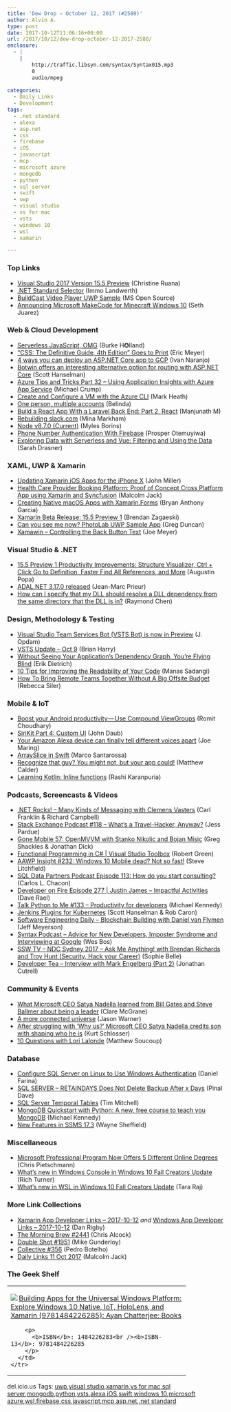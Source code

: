 ```yaml
---
title: 'Dew Drop – October 12, 2017 (#2580)'
author: Alvin A.
type: post
date: 2017-10-12T11:06:16+00:00
url: /2017/10/12/dew-drop-october-12-2017-2580/
enclosure:
  - |
    |
        http://traffic.libsyn.com/syntax/Syntax015.mp3
        0
        audio/mpeg
        
categories:
  - Daily Links
  - Development
tags:
  - .net standard
  - alexa
  - asp.net
  - css
  - firebase
  - iOS
  - javascript
  - mcp
  - microsoft azure
  - mongodb
  - python
  - sql server
  - swift
  - uwp
  - visual studio
  - vs for mac
  - vsts
  - windows 10
  - wsl
  - xamarin

---
```

### <a name="top"></a>Top Links

  * <a href="https://blogs.msdn.microsoft.com/visualstudio/2017/10/11/visual-studio-2017-version-15-5-preview/" target="_blank">Visual Studio 2017 Version 15.5 Preview</a> (Christine Ruana)
  * <a href="http://immo.landwerth.net/netstandard-versions/" target="_blank">.NET Standard Selector</a> (Immo Landwerth)
  * <a href="https://github.com/Microsoft/BuildCast" target="_blank">BuildCast Video Player UWP Sample</a> (MS Open Source)
  * <a href="https://channel9.msdn.com/Blogs/Seth-Juarez/Announcing-Microsoft-MakeCode-for-Minecraft-Windows-10?WT.mc_id=DX_MVP4025064" target="_blank">Announcing Microsoft MakeCode for Minecraft Windows 10</a> (Seth Juarez)



### <a name="web"></a>Web & Cloud Development

  * <a href="https://burkeknowswords.com/serverless-javascript-omg-d0e6a72f3b24?source=rss----4589066e7886---4" target="_blank">Serverless JavaScript, OMG</a> (Burke H✪lland)
  * <a href="http://meyerweb.com/eric/thoughts/2017/10/11/csstdg4e-goes-to-print/" target="_blank">“CSS: The Definitive Guide, 4th Edition” Goes to Print</a> (Eric Meyer)
  * <a href="http://feedproxy.google.com/~r/ClPlBl/~3/Fq2NXRZj-GU/4-ways-you-can-deploy-an-ASP.NET-Core-app-to-GCP.html" target="_blank">4 ways you can deploy an ASP.NET Core app to GCP</a> (Ivan Naranjo)
  * <a href="http://feeds.hanselman.com/~/468631182/0/scotthanselman~Botwin-offers-an-interesting-alternative-option-for-routing-with-ASPNET-Core.aspx" target="_blank">Botwin offers an interesting alternative option for routing with ASP.NET Core</a> (Scott Hanselman)
  * <a href="https://www.michaelcrump.net/azure-tips-and-tricks32/" target="_blank">Azure Tips and Tricks Part 32 &#8211; Using Application Insights with Azure App Service</a> (Michael Crump)
  * <a href="http://markheath.net/post/create-configure-vm-azure-cli" target="_blank">Create and Configure a VM with the Azure CLI</a> (Mark Heath)
  * <a href="http://blog.getpostman.com/2017/10/12/one-person-multiple-accounts/" target="_blank">One person, multiple accounts</a> (Belinda)
  * <a href="https://code.tutsplus.com/tutorials/build-a-react-app-with-laravel-backend-part-2-react--cms-29443" target="_blank">Build a React App With a Laravel Back End: Part 2, React</a> (Manjunath M)
  * <a href="https://slack.engineering/rebuilding-slack-com-b124c405c193?source=rss----58820b6d8904---4" target="_blank">Rebuilding slack.com</a> (Mina Markham)
  * <a href="https://nodejs.org/en/blog/release/v8.7.0" target="_blank">Node v8.7.0 (Current)</a> (Myles Borins)
  * <a href="https://auth0.com/blog/firebase-phone-authentication/" target="_blank">Phone Number Authentication With Firebase</a> (Prosper Otemuyiwa)
  * <a href="https://css-tricks.com/exploring-data-with-serverless-and-vue-part-2/" target="_blank">Exploring Data with Serverless and Vue: Filtering and Using the Data</a> (Sarah Drasner)



### <a name="silverlight"></a>XAML, UWP & Xamarin

  * <a href="https://blog.xamarin.com/updating-xamarin-ios-apps-for-the-iphone-x/" target="_blank">Updating Xamarin.iOS Apps for the iPhone X</a> (John Miller)
  * <a href="http://feedproxy.google.com/~r/parsimonyjax/~3/s6HAjFZLSqU/health-care-provider-booking-platform.html" target="_blank">Health Care Provider Booking Platform: Proof of Concept Cross Platform App using Xamarin and Syncfusion</a> (Malcolm Jack)
  * <a href="https://mindofai.github.io/Creating-Native-macOS-Apps-with-Xamarin.Forms/" target="_blank">Creating Native macOS Apps with Xamarin.Forms</a> (Bryan Anthony Garcia)
  * <a href="https://releases.xamarin.com/beta-release-15-5-preview-1/" target="_blank">Xamarin Beta Release: 15.5 Preview 1</a> (Brendan Zagaeski)
  * <a href="https://channel9.msdn.com/coding4fun/blog/Can-you-see-me-now-PhotoLab-UWP-Sample-App?WT.mc_id=DX_MVP4025064" target="_blank">Can you see me now? PhotoLab UWP Sample App</a> (Greg Duncan)
  * <a href="https://iwritecodesometimes.net/2017/10/11/xamawin-controlling-the-back-button-text/" target="_blank">Xamawin – Controlling the Back Button Text</a> (Joe Meyer)



### <a name="dotnet"></a>Visual Studio & .NET

  * <a href="https://blogs.msdn.microsoft.com/vcblog/2017/10/11/productivity-structure-visualizer-ctrl-click-to-go-to-definition/" target="_blank">15.5 Preview 1 Productivity Improvements: Structure Visualizer, Ctrl + Click Go to Definition, Faster Find All References, and More</a> (Augustin Popa)
  * <a href="https://azure.microsoft.com/blog/adal-net-3-17-0-released-2/" target="_blank">ADAL.NET 3.17.0 released</a> (Jean-Marc Prieur)
  * <a href="https://blogs.msdn.microsoft.com/oldnewthing/20171011-00/?p=97195" target="_blank">How can I specify that my DLL should resolve a DLL dependency from the same directory that the DLL is in?</a> (Raymond Chen)



### <a name="design"></a>Design, Methodology & Testing

  * <a href="https://blogs.msdn.microsoft.com/visualstudioalmrangers/2017/10/12/visual-studio-team-services-bot-vsts-bot-is-now-in-preview/" target="_blank">Visual Studio Team Services Bot (VSTS Bot) is now in Preview</a> (J. Opdam)
  * <a href="https://blogs.msdn.microsoft.com/bharry/2017/10/11/vsts-update-oct-9/" target="_blank">VSTS Update – Oct 9</a> (Brian Harry)
  * <a href="https://blog.ndepend.com/without-dependency-graph-flying-blind/" target="_blank">Without Seeing Your Application’s Dependency Graph, You’re Flying Blind</a> (Erik Dietrich)
  * <a href="https://dzone.com/articles/10-tips-how-to-improve-the-readability-of-your-sof?utm_medium=feed&utm_source=feedpress.me&utm_campaign=Feed%3A+dzone%2Fagile" target="_blank">10 Tips for Improving the Readability of Your Code</a> (Manas Sadangi)
  * <a href="https://blog.trello.com/how-to-host-a-remote-team-offsite-budget" target="_blank">How To Bring Remote Teams Together Without A Big Offsite Budget</a> (Rebecca Siler)



### <a name="mobile"></a>Mobile & IoT

  * <a href="https://android.jlelse.eu/app-rating-bar-making-a-compound-viewgroup-in-android-adb2bd25f4cc?source=rss----8fca399d4de---4" target="_blank">Boost your Android productivity — Use Compound ViewGroups</a> (Romit Choudhary)
  * <a href="https://www.bignerdranch.com/blog/sirikit-part-4-custom-ui/" target="_blank">SiriKit Part 4: Custom UI</a> (John Daub)
  * <a href="http://feedproxy.google.com/~r/androidcentral/~3/d33VF7cIG1s/your-amazon-alexa-device-can-finally-tell-different-voices-apart" target="_blank">Your Amazon Alexa device can finally tell different voices apart</a> (Joe Maring)
  * <a href="https://dzone.com/articles/arrayslice-in-swift?utm_medium=feed&utm_source=feedpress.me&utm_campaign=Feed%3A+dzone%2Fmobile" target="_blank">ArraySlice in Swift</a> (Marco Santarossa)
  * <a href="https://borntolearn.mslearn.net/b/mva/posts/recognize-that-guy-you-might-not-but-your-app-could" target="_blank">Recognize that guy? You might not, but your app could!</a> (Matthew Calder)
  * <a href="https://android.jlelse.eu/learning-kotlin-inline-functions-18a94d3efe46?source=rss----8fca399d4de---4" target="_blank">Learning Kotlin: Inline functions</a> (Rashi Karanpuria)



### <a name="podcasts"></a>Podcasts, Screencasts & Videos

  * <a href="http://www.dotnetrocks.com/default.aspx?ShowNum=1484" target="_blank">.NET Rocks! &#8211; Many Kinds of Messaging with Clemens Vasters</a> (Carl Franklin & Richard Campbell)
  * <a href="https://stackoverflow.blog/2017/10/11/podcast-118-whats-travel-hacker-anyway/" target="_blank">Stack Exchange Podcast #118 – What’s a Travel-Hacker, Anyway?</a> (Jess Pardue)
  * <a href="https://tracking.feedpress.it/link/8084/7052974" target="_blank">Gone Mobile 57: OpenMVVM with Stanko Nikolic and Bojan Misic</a> (Greg Shackles & Jonathan Dick)
  * <a href="https://channel9.msdn.com/Shows/Visual-Studio-Toolbox/Functional-Programming-in-CSharp?WT.mc_id=DX_MVP4025064" target="_blank">Functional Programming in C# | Visual Studio Toolbox</a> (Robert Green)
  * <a href="http://allaboutwindowsphone.com/media/item/22514_AAWP_Insight_232_Windows_10_Mo.php" target="_blank">AAWP Insight #232: Windows 10 Mobile dead? Not so fast!</a> (Steve Litchfield)
  * <a href="http://sqldatapartners.com/2017/10/11/how-do-you-start-consulting/" target="_blank">SQL Data Partners Podcast Episode 113: How do you start consulting?</a> (Carlos L. Chacon)
  * <a href="http://developeronfire.com/podcast/episode-277-justin-james-impactful-activities" target="_blank">Developer on Fire Episode 277 | Justin James &#8211; Impactful Activities</a> (Dave Rael)
  * <a href="https://talkpython.fm/episodes/show/133/productivity-for-developers" target="_blank">Talk Python to Me #133 &#8211; Productivity for developers</a> (Michael Kennedy)
  * <a href="https://channel9.msdn.com/Shows/Azure-Friday/Jenkins-Plugins-for-Kubernetes?WT.mc_id=DX_MVP4025064" target="_blank">Jenkins Plugins for Kubernetes</a> (Scott Hanselman & Rob Caron)
  * <a href="https://softwareengineeringdaily.com/2017/10/12/blockchain-building-with-daniel-van-flymen/" target="_blank">Software Engineering Daily &#8211; Blockchain Building with Daniel van Flymen</a> (Jeff Meyerson)
  * <a href="http://traffic.libsyn.com/syntax/Syntax015.mp3" target="_blank">Syntax Podcast &#8211; Advice for New Developers, Imposter Syndrome and Interviewing at Google</a> (Wes Bos)
  * <a href="https://tv.ssw.com/7264/ndc-sydney-2017-ask-me-anything-with-brendan-richards-and-troy-hunt-security-hack-your-career" target="_blank">SSW TV &#8211; NDC Sydney 2017 – Ask Me Anything! with Brendan Richards and Troy Hunt (Security, Hack your Career)</a> (Sophie Belle)
  * <a href="http://developertea.simplecast.fm/277d987b" target="_blank">Developer Tea &#8211; Interview with Mark Engelberg (Part 2)</a> (Jonathan Cutrell)



### <a name="events"></a>Community & Events

  * <a href="https://www.geekwire.com/2017/microsoft-ceo-satya-nadella-learned-bill-gates-steve-ballmer-leader/" target="_blank">What Microsoft CEO Satya Nadella learned from Bill Gates and Steve Ballmer about being a leader</a> (Clare McGrane)
  * <a href="https://github.com/blog/2447-a-more-connected-universe" target="_blank">A more connected universe</a> (Jason Warner)
  * <a href="https://www.geekwire.com/2017/struggling-us-microsoft-ceo-satya-nadella-credits-son-shaping/" target="_blank">After struggling with ‘Why us?’ Microsoft CEO Satya Nadella credits son with shaping who he is</a> (Kurt Schlosser)
  * <a href="https://codemilltech.com/10-questions-with-lori-lalonde/" target="_blank">10 Questions with Lori Lalonde</a> (Matthew Soucoup)



### <a name="sql"></a>Database

  * <a href="http://feedproxy.google.com/~r/MSSQLTips-LatestSqlServerTips/~3/qMFqsRf-oxI/tip.asp" target="_blank">Configure SQL Server on Linux to Use Windows Authentication</a> (Daniel Farina)
  * <a href="https://blog.sqlauthority.com/2017/10/12/sql-server-retaindays-not-delete-backup-x-days/" target="_blank">SQL SERVER – RETAINDAYS Does Not Delete Backup After x Days</a> (Pinal Dave)
  * <a href="https://www.timmitchell.net/post/2017/10/11/sql-server-temporal-tables/" target="_blank">SQL Server Temporal Tables</a> (Tim Mitchell)
  * <a href="https://blog.michaelckennedy.net/2017/10/11/mongodb-quickstart-with-python-a-new-free-course-to-teach-you-mongodb/" target="_blank">MongoDB Quickstart with Python: A new, free course to teach you MongoDB</a> (Michael Kennedy)
  * <a href="http://blog.waynesheffield.com/wayne/archive/2017/10/new-features-ssms-17-3/" target="_blank">New Features in SSMS 17.3</a> (Wayne Sheffield)



### <a name="misc"></a>Miscellaneous

  * <a href="https://buildazure.com/2017/10/11/microsoft-professional-program-now-offers-5-different-online-degrees/" target="_blank">Microsoft Professional Program Now Offers 5 Different Online Degrees</a> (Chris Pietschmann)
  * <a href="https://blogs.msdn.microsoft.com/commandline/2017/10/11/whats-new-in-windows-console-in-windows-10-fall-creators-update/" target="_blank">What’s new in Windows Console in Windows 10 Fall Creators Update</a> (Rich Turner)
  * <a href="https://blogs.msdn.microsoft.com/commandline/2017/10/11/whats-new-in-wsl-in-windows-10-fall-creators-update/" target="_blank">What’s new in WSL in Windows 10 Fall Creators Update</a> (Tara Raj)



### <a name="links"></a>More Link Collections

  * <a href="https://www.allaboutxamarin.com/2017/10/xamarin-app-developer-links-2017-10-12/" target="_blank">Xamarin App Developer Links &#8211; 2017-10-12</a> _and_ <a href="https://www.windowsappdev.com/2017/10/windows-app-developer-links-2017-10-12/" target="_blank">Windows App Developer Links &#8211; 2017-10-12</a> (Dan Rigby)
  * <a href="http://feedproxy.google.com/~r/ReflectivePerspective/~3/kKTNg1upv_0/" target="_blank">The Morning Brew #2441</a> (Chris Alcock)
  * <a href="https://afreshcup.com/home/2017/10/12/double-shot-1951.html" target="_blank">Double Shot #1951</a> (Mike Gunderloy)
  * <a href="http://feedproxy.google.com/~r/tympanus/~3/VUggNWuEjzs/" target="_blank">Collective #356</a> (Pedro Botelho)
  * <a href="http://feedproxy.google.com/~r/parsimonyjax/~3/ZAKPNspOYEM/daily-links-11-oct-2017.html" target="_blank">Daily Links 11 Oct 2017</a> (Malcolm Jack)



### <a name="shelf"></a>The Geek Shelf

<div class="wlWriterEditableSmartContent" id="scid:7dc1bd33-94bd-46fd-a20b-0131235bcd47:4eabdb06-215e-479c-8883-f7839ba4993c" style="margin: 0px; padding: 0px; float: none; display: inline;">
  <table cellspacing="0" cellpadding="2" width="400" border="0" unselectable="on">
    <tr>
      <td valign="top" width="400">
        <p>
          <a title="Building Apps for the Universal Windows Platform: Explore Windows 10 Native, IoT, HoloLens, and Xamarin (9781484226285): Ayan Chatterjee: Books" href="http://www.amazon.com/exec/obidos/ASIN/1484226283/amavin-20"><img data-recalc-dims="1" decoding="async" src="https://i0.wp.com/images-na.ssl-images-amazon.com/images/I/51vAwDje1zL._AC_US218_.jpg?w=660&#038;ssl=1" border="0" align="left" style="float:left" />Building Apps for the Universal Windows Platform: Explore Windows 10 Native, IoT, HoloLens, and Xamarin (9781484226285): Ayan Chatterjee: Books</a>
        </p>
        
        <p>
          <b>ISBN</b>: 1484226283<br /><b>ISBN-13</b>: 9781484226285
        </p>
      </td>
    </tr>
  </table>
</div>



<div class="wlWriterEditableSmartContent" id="scid:77ECF5F8-D252-44F5-B4EB-D463C5396A79:5ccd1439-6be4-48a9-9e19-746e3639da62" style="margin: 0px; padding: 0px; float: none; display: inline;">
  del.icio.us Tags: <a href="http://del.icio.us/popular/uwp" rel="tag">uwp</a>,<a href="http://del.icio.us/popular/visual+studio" rel="tag">visual studio</a>,<a href="http://del.icio.us/popular/xamarin" rel="tag">xamarin</a>,<a href="http://del.icio.us/popular/vs+for+mac" rel="tag">vs for mac</a>,<a href="http://del.icio.us/popular/sql+server" rel="tag">sql server</a>,<a href="http://del.icio.us/popular/mongodb" rel="tag">mongodb</a>,<a href="http://del.icio.us/popular/python" rel="tag">python</a>,<a href="http://del.icio.us/popular/vsts" rel="tag">vsts</a>,<a href="http://del.icio.us/popular/alexa" rel="tag">alexa</a>,<a href="http://del.icio.us/popular/iOS" rel="tag">iOS</a>,<a href="http://del.icio.us/popular/swift" rel="tag">swift</a>,<a href="http://del.icio.us/popular/windows+10" rel="tag">windows 10</a>,<a href="http://del.icio.us/popular/microsoft+azure" rel="tag">microsoft azure</a>,<a href="http://del.icio.us/popular/wsl" rel="tag">wsl</a>,<a href="http://del.icio.us/popular/firebase" rel="tag">firebase</a>,<a href="http://del.icio.us/popular/css" rel="tag">css</a>,<a href="http://del.icio.us/popular/javascript" rel="tag">javascript</a>,<a href="http://del.icio.us/popular/mcp" rel="tag">mcp</a>,<a href="http://del.icio.us/popular/asp.net" rel="tag">asp.net</a>,<a href="http://del.icio.us/popular/.net+standard" rel="tag">.net standard</a>
</div>